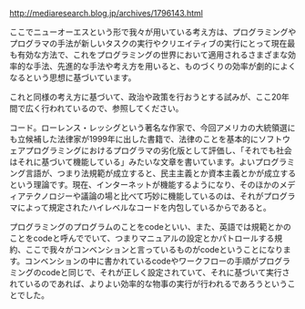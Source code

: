 http://mediaresearch.blog.jp/archives/1796143.html


ここでニューオーエスという形で我々が用いている考え方は、プログラミングやプログラマの手法が新しいタスクの実行やクリエイティブの実行にとって現在最も有効な方法で、これをプログラミングの世界において適用されるさまざまな効率的な手法、先進的な手法や考え方を用いると、ものづくりの効率が劇的によくなるという思想に基づいています。

これと同様の考え方に基づいて、政治や政策を行おうとする試みが、ここ20年間で広く行われているので、参照してください。

コード。ローレンス・レッシグという著名な作家で、今回アメリカの大統領選にも立候補した法律家が1999年に出した書籍で、法律のことを基本的にソフトウェアプログラミングにおけるプログラマの劣化版として評価し、「それでも社会はそれに基づいて機能している」みたいな文章を書いています。よいプログラミング言語が、つまり法規範が成立すると、民主主義とか資本主義とかが成立するという理論です。現在、インターネットが機能するようになり、そのほかのメディアテクノロジーや議論の場と比べて巧妙に機能しているのは、それがプログラマによって規定されたハイレベルなコードを内包しているからであると。

プログラミングのプログラムのことをcodeといい、また、英語では規範とかのことをcodeと呼んででいて、つまりマニュアルの設定とかパトロールする規約、ここで我々がコンベンションと言っているものがcodeということになります。コンベンションの中に書かれているcodeやワークフローの手順がプログラミングのcodeと同じで、それが正しく設定されていて、それに基づいて実行されているのであれば、よりよい効率的な物事の実行が行われるであろうということでした。



